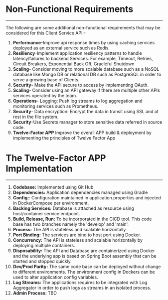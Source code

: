 # Non-Functional Requirements
__________________________________________

The following are some additional non-functional requirements that may be considered for this Client Service API:-

1) **Performance**-Improve api response times by using caching services deployed as an external service such as Redis.
2) **Resiliency**-Implement application resiliency patterns to handle latency/failures to backend Services. For example, Timeout, Retries, Circuit Breakers, Exponential Back Off, Gracleful Shutdown
3) **Scaling**- Consider moving to more scalable database such as a NoSQL database like Mongo DB or relational DB such as PostgreSQL in order to serve a growing base of Clients.
4) **Security**- Make the API secure to access by implementing OAuth.
5) **Scaling**- Consider using an API gateway if there are multiple other APIs services operated by the team.
6) **Operations**- Logging: Push log streams to log aggregation and monitoring services such as Prometheus.
7) **Security**- Data encryption: Encrypt the data in transit using SSL and at rest in the file system.
8) **Security**-Use Secrets manager to store sensitive data referred in source code.
9) **Twelve-Factor APP** Improve the overall APP build & deployment by implementing the principles of Twelve Factor App




# The Twelve-Factor APP Implementation
__________________________________________
1) **Codebase:** Implemented using Git Hub 
2) **Dependencies:** Application dependencies managed using Gradle
3) **Config:**: Configuration maintained in application.properties and injected in DockerCompose per environment.
4) **Backing Services:** Database is attached as resource using host/container service endpoint.
5) **Build, Release, Run:** To be incorporated in the CICD tool. This code base has two branches namely the 'develop' and 'main'.
6) **Process:** The API is stateless and scalable horizontally 
7) **Port Binding:** The services are bind to host port using Docker.
8) **Concurrency:** The API is stateless and scalable horizontally by deploying multiple containers.
9) **Disposability:** The API and Database are containerized using Docker and the underlying app is based on Spring Boot assembly that can be started and stopped quickly.
10) **Dev/Prod Parity:** The same code base can be deployed without change to different environments. The environment config in Dockers can be used to alter application config variables.
11) **Log Streams:** The applications requires to be integrated with Log Aggregator in order to push logs as streams in an isolated process.
12) **Admin Process:** TBD